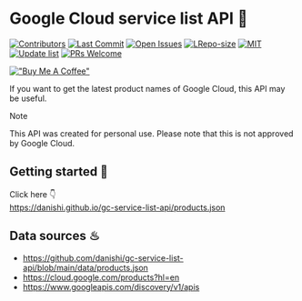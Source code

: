 # Google Cloud service list API 📖

[![Contributors](https://img.shields.io/github/contributors/danishi/gc-service-list-api)](https://github.com/danishi/gc-service-list-api/contributors)
[![Last Commit](https://img.shields.io/github/last-commit/danishi/gc-service-list-api)](https://github.com/danishi/gc-service-list-api/last-commit)
[![Open Issues](https://img.shields.io/github/issues-raw/danishi/gc-service-list-api)](https://github.com/danishi/gc-service-list-api/issues)
[![LRepo-size](https://img.shields.io/github/repo-size/danishi/gc-service-list-api)](https://github.com/danishi/gc-service-list-api/repo-size)
[![MIT](https://img.shields.io/github/license/danishi/gc-service-list-api)](https://github.com/danishi/gc-service-list-api/blob/master/LICENSE)
[![Update list](https://github.com/danishi/gc-service-list-api/actions/workflows/update_list.yml/badge.svg?branch=main)](https://github.com/danishi/gc-service-list-api/actions/workflows/update_list.yml)
[![PRs Welcome](https://img.shields.io/badge/PRs-welcome-brightgreen.svg?style=flat-square)](https://makeapullrequest.com)

[!["Buy Me A Coffee"](https://www.buymeacoffee.com/assets/img/custom_images/orange_img.png)](https://www.buymeacoffee.com/danishi)

If you want to get the latest product names of Google Cloud, this API may be useful.

> [!NOTE]
> This API was created for personal use.
> Please note that this is not approved by Google Cloud.

## Getting started 🚀

Click here 👇  
https://danishi.github.io/gc-service-list-api/products.json

## Data sources ♨
- https://github.com/danishi/gc-service-list-api/blob/main/data/products.json
- https://cloud.google.com/products?hl=en
- https://www.googleapis.com/discovery/v1/apis
